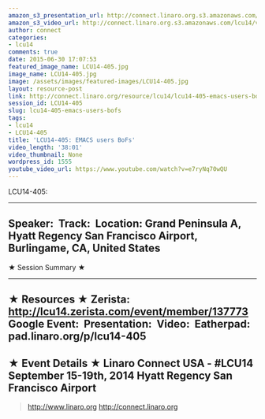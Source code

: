 ```yaml
---
amazon_s3_presentation_url: http://connect.linaro.org.s3.amazonaws.com/hkg15/Videos/09-18-Thursday/LCU14-405.pdf
amazon_s3_video_url: http://connect.linaro.org.s3.amazonaws.com/lcu14/videos/09-18-Thursday/LCU14-405-+EMACS+users+BoFs.mp4
author: connect
categories:
- lcu14
comments: true
date: 2015-06-30 17:07:53
featured_image_name: LCU14-405.jpg
image_name: LCU14-405.jpg
image: /assets/images/featured-images/LCU14-405.jpg
layout: resource-post
link: http://connect.linaro.org/resource/lcu14/lcu14-405-emacs-users-bofs/
session_id: LCU14-405
slug: lcu14-405-emacs-users-bofs
tags:
- lcu14
- LCU14-405
title: 'LCU14-405: EMACS users BoFs'
video_length: '38:01'
video_thumbnail: None
wordpress_id: 1555
youtube_video_url: https://www.youtube.com/watch?v=e7ryNq70wQU
---
```


LCU14-405: 

---------------------------------------------------

Speaker: 
Track: 
Location: Grand Peninsula A, Hyatt Regency San Francisco Airport, Burlingame, CA, United States
---------------------------------------------------

★ Session Summary ★

---------------------------------------------------

★ Resources ★
Zerista: http://lcu14.zerista.com/event/member/137773
Google Event: 
Presentation: 
Video: 
Eatherpad: pad.linaro.org/p/lcu14-405
---------------------------------------------------

★ Event Details ★
Linaro Connect USA - #LCU14
September 15-19th, 2014
Hyatt Regency San Francisco Airport
---------------------------------------------------

> http://www.linaro.org
> http://connect.linaro.org
